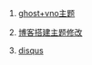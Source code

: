 1. [ghost+vno主题](https://github.com/KittenYang/vno)

2. [博客搭建主题修改](http://402v.com/ghostbo-ke-da-jian-xi-lie-zhi-wu-vnozhu-ti/ )

3. [disqus](http://blog.365pedia.org/ghost-duoshuo-disqus)


